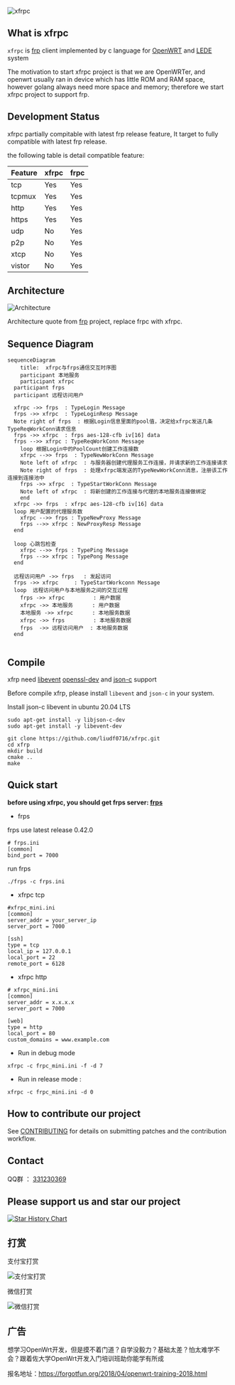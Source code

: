 ![xfrpc](https://github.com/liudf0716/xfrpc/blob/master/logo.png)


## What is xfrpc 

`xfrpc` is [frp](https://github.com/fatedier/frp) client implemented by c language for [OpenWRT](https://github.com/openwrt/openwrt) and [LEDE](https://github.com/lede-project/source) system

The motivation to start xfrpc project is that we are OpenWRTer, and openwrt usually ran in device which has little ROM and RAM space, however golang always need more space and memory; therefore we start xfrpc project to support frp.

## Development Status

xfrpc partially compitable with latest frp release feature, It target to fully compatible with latest frp release.

the following table is detail  compatible feature:

| Feature  | xfrpc | frpc |
| ------------- | ------------- | ---------|
| tcp  | Yes |	 Yes  |
| tcpmux  | Yes |	 Yes  |
| http  | Yes |	 Yes  |
| https  | Yes |  Yes  |
| udp  | No |  Yes  |
| p2p  | No |  Yes  |
| xtcp  | No |  Yes  |
| vistor  | No |  Yes  |



## Architecture

![Architecture](https://github.com/fatedier/frp/blob/dev/doc/pic/architecture.png?raw=true)

Architecture quote from [frp](https://github.com/fatedier/frp) project, replace frpc with xfrpc.

## Sequence Diagram

```mermaid
sequenceDiagram
	title:	xfrpc与frps通信交互时序图
	participant 本地服务
	participant xfrpc
  participant frps
  participant 远程访问用户
  
  xfrpc ->> frps  : TypeLogin Message
  frps ->> xfrpc  : TypeLoginResp Message
  Note right of frps  : 根据Login信息里面的pool值，决定给xfrpc发送几条TypeReqWorkConn请求信息
  frps ->> xfrpc  : frps aes-128-cfb iv[16] data
  frps -->> xfrpc : TypeReqWorkConn Message
	loop 根据Login中的PoolCount创建工作连接数
  	xfrpc -->> frps  : TypeNewWorkConn Message
  	Note left of xfrpc  : 与服务器创建代理服务工作连接，并请求新的工作连接请求
  	Note right of frps  : 处理xfrpc端发送的TypeNewWorkConn消息，注册该工作连接到连接池中
  	frps ->> xfrpc  : TypeStartWorkConn Message
  	Note left of xfrpc  : 将新创建的工作连接与代理的本地服务连接做绑定
	end
  xfrpc ->> frps  : xfrpc aes-128-cfb iv[16] data
  loop 用户配置的代理服务数
  	xfrpc -->> frps : TypeNewProxy Message
  	frps -->> xfrpc : NewProxyResp Message
  end
	
  loop 心跳包检查
    xfrpc -->> frps : TypePing Message
    frps -->> xfrpc : TypePong Message
  end
  
  远程访问用户 ->> frps   : 发起访问
  frps ->> xfrpc	 : TypeStartWorkconn Message
  loop  远程访问用户与本地服务之间的交互过程
    frps ->> xfrpc         : 用户数据
    xfrpc ->> 本地服务      : 用户数据
    本地服务 ->> xfrpc      : 本地服务数据
    xfrpc ->> frps         : 本地服务数据
    frps  ->> 远程访问用户  : 本地服务数据
  end
  
```

## Compile

xfrp need [libevent](https://github.com/libevent/libevent) [openssl-dev](https://github.com/openssl/openssl) and [json-c](https://github.com/json-c/json-c) support

Before compile xfrp, please install `libevent` and `json-c` in your system.

Install json-c libevent in ubuntu 20.04 LTS

```shell
sudo apt-get install -y libjson-c-dev
sudo apt-get install -y libevent-dev
```

```shell
git clone https://github.com/liudf0716/xfrpc.git
cd xfrp
mkdir build
cmake ..
make
```

## Quick start

**before using xfrpc, you should get frps server: [frps](https://github.com/fatedier/frp/releases)**

+ frps 

frps use latest release 0.42.0

```
# frps.ini
[common]
bind_port = 7000
```

run frps

```
./frps -c frps.ini
```

+ xfrpc tcp

```
#xfrpc_mini.ini 
[common]
server_addr = your_server_ip
server_port = 7000

[ssh]
type = tcp
local_ip = 127.0.0.1
local_port = 22
remote_port = 6128
```

+ xfrpc http

```
# xfrpc_mini.ini 
[common]
server_addr = x.x.x.x
server_port = 7000

[web]
type = http
local_port = 80
custom_domains = www.example.com
```

+ Run in debug mode 

```shell
xfrpc -c frpc_mini.ini -f -d 7 
```

+ Run in release mode :

```shell
xfrpc -c frpc_mini.ini -d 0
```

## How to contribute our project

See [CONTRIBUTING](https://github.com/liudf0716/xfrpc/blob/master/CONTRIBUTING.md) for details on submitting patches and the contribution workflow.

## Contact

QQ群 ： [331230369](https://jq.qq.com/?_wv=1027&k=47QGEhL)


## Please support us and star our project

[![Star History Chart](https://api.star-history.com/svg?repos=liudf0716/xfrpc&type=Date)](https://star-history.com/#liudf0716/xfrpc&Date)

## 打赏

支付宝打赏

![支付宝打赏](https://user-images.githubusercontent.com/1182593/169465135-d4522479-4068-4714-ab58-987d7d7eb338.png)


微信打赏


![微信打赏](https://user-images.githubusercontent.com/1182593/169465249-db1b495e-078e-4cab-91fc-96dab3320b06.png)


## 广告

想学习OpenWrt开发，但是摸不着门道？自学没毅力？基础太差？怕太难学不会？跟着佐大学OpenWrt开发入门培训班助你能学有所成

报名地址：https://forgotfun.org/2018/04/openwrt-training-2018.html
